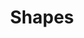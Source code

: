 ---
title: Shapes
icon: icon.png
filter: filter-shapes

content:
    items:
        - '@taxonomy.function': shape_2D
        - '@taxonomy.function': shape_3D
    filter:
        published: true
        type: 'tech' 
    order:
        by: header.taxonomy.partcount
        dir: asc
    limit: 12
    pagination: true

form:
    name: filter-shapes
    id: items-filter
    classes: row
    fields:
        -
            name: filter
            type: fieldset
            id: filter
            classes: "col-12 col-md-6 text-center text-md-left"
            fields:
                -
                    name: shape_type
                    label: Type
                    type: select
                    id: shape_type
                    classes: custom-select
                    options:
                        'all':    'All Types'
                        'all-1':  '-----------------'
                        '2D':     '2D   | All Forms'
                        '2D:3':   '2D.3 | Triangle'
                        '2D:4':   '2D.4 | Rectangle'
                        '2D:5':   '2D.5 | Pentagon'
                        '2D:6':   '2D.6 | Hexagon'
                        '2D:7':   '2D.7 | Heptagon'
                        '2D:8':   '2D.8 | Octagon'
                        '2D:_9up': '2D.+ | Circle'
                        'all-2':  '-----------------'
                        '3D':     '3D   | All Bodies'
                -
                    name: shape_segsize
                    label: Parts
                    type: select
                    id: shape_segsize
                    classes: custom-select
                    options:
                        'all': 'All Sizes'
                        '1':   '1 per segment'
                        '2':   '2 per segment'
                        '3':   '3 per segment'
                        '4':   '4 per segment'
                        '5':   '5 per segment'
                        '6':   '6 per segment'
                        '7':   '7 per segment'
                        '8':   '8 per segment'
                        '_9up': 'more parts'
        -
            name: sorting
            type: fieldset
            id: sorting
            classes: "col-12 col-md-6 text-center text-md-right"
            fields:
                - 
                    name: order_by
                    label: Order By
                    type: select
                    id: order_by
                    classes: custom-select
                    default: 'header.taxonomy.partcount'
                    options:
                        'title': 'by Title'
                        'date': 'by Date Added'
                        'modified': 'by Date Modified'
                        'header.taxonomy.partcount': 'by Part Count'
                        'random': 'in Random Order'
                -
                    name: order_dir
                    label: Order Direction
                    type: select
                    id: order_dir
                    classes: custom-select
                    default: 'asc'
                    options:
                        'asc': 'Up'
                        'desc': 'Down'
    buttons:
        submit:
            value: Filter
    process:
        redirect: >-
            /techs/shapes/{% 
                set shape_segsize = form.value.shape_segsize                                        %}{%
                set shape_segsize = shape_segsize[:3] == 'all' ? 'all' : shape_segsize              %}{%

                set shape_type     = form.value.shape_type                                          %}{%
                set shape_segments = shape_type[2:1] != ':' ? 'all' : shape_type[3:]                %}{%
                set shape_type     = shape_type[:3] == 'all' ? 'all' : 'shape_' ~ shape_type[:2]    %}{%

                if shape_type == 'all'                                                              %}{%
                    if shape_segsize != 'all'                                                       %}{%
                        set filter = 'shape_segsize:' ~ shape_segsize  ~ '/'                        %}{%
                    endif                                                                           %}{%
                else                                                                                %}{%
                    if shape_segsize == 'all' and shape_segments == 'all'                           %}{%
                        set filter = 'function:' ~ shape_type  ~ '/'                                %}{%
                    else                                                                            %}{%
                        if shape_segments != 'all'                                                  %}{%
                            set filter = shape_type ~ '_segments:' ~ shape_segments ~ '/'           %}{%
                        endif                                                                       %}{%

                        if shape_segsize != 'all'                                                   %}{%
                            set filter = filter ~ shape_type ~ '_segsize:' ~ shape_segsize  ~ '/'   %}{%
                        endif                                                                       %}{%
                    endif                                                                           %}{%
                endif                                                                               %}{{ filter }}{%
                set order_by = form.value.order_by                                                  %}{%
                set order_dir = form.value.order_dir                                                %}{%
                set ordering = 'orderby:' ~ order_by ~ '/orderdir:' ~ order_dir                     %}{{ ordering }}
---